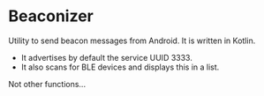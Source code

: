 # Beaconizer

Utility to send beacon messages from Android. It is written in Kotlin. 

* It advertises by default the service UUID 3333. 
* It also scans for BLE devices and displays this in a list.

Not other functions...
